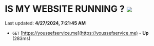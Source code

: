 # IS MY WEBSITE RUNNING ? [![](https://img.shields.io/static/v1?label=Sponsor&message=%E2%9D%A4&logo=GitHub&color=%23fe8e86)](https://github.com/sponsors/<username>)

Last updated: **4/27/2024, 7:21:45 AM**

- `GET` [https://youssefservice.me](https://youssefservice.me) - **Up** (283ms)
